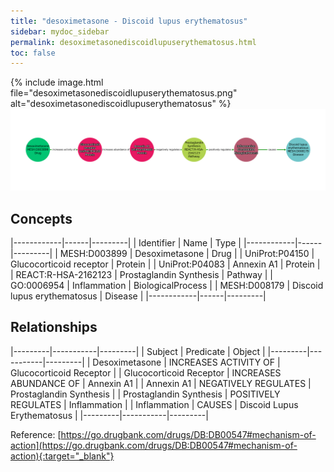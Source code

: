 ```yaml
---
title: "desoximetasone - Discoid lupus erythematosus"
sidebar: mydoc_sidebar
permalink: desoximetasonediscoidlupuserythematosus.html
toc: false 
---
```


{% include image.html file="desoximetasonediscoidlupuserythematosus.png" alt="desoximetasonediscoidlupuserythematosus" %}![Path Visualization](/images/desoximetasonediscoidlupuserythematosus.png)

## Concepts

|------------|------|---------|
| Identifier | Name | Type    |
|------------|------|---------|
| MESH:D003899 | Desoximetasone | Drug |
| UniProt:P04150 | Glucocorticoid receptor | Protein |
| UniProt:P04083 | Annexin A1 | Protein |
| REACT:R-HSA-2162123 | Prostaglandin Synthesis | Pathway |
| GO:0006954 | Inflammation | BiologicalProcess |
| MESH:D008179 | Discoid lupus erythematosus | Disease |
|------------|------|---------|

## Relationships

|---------|-----------|---------|
| Subject | Predicate | Object  |
|---------|-----------|---------|
| Desoximetasone | INCREASES ACTIVITY OF | Glucocorticoid Receptor |
| Glucocorticoid Receptor | INCREASES ABUNDANCE OF | Annexin A1 |
| Annexin A1 | NEGATIVELY REGULATES | Prostaglandin Synthesis |
| Prostaglandin Synthesis | POSITIVELY REGULATES | Inflammation |
| Inflammation | CAUSES | Discoid Lupus Erythematosus |
|---------|-----------|---------|

Reference: [https://go.drugbank.com/drugs/DB:DB00547#mechanism-of-action](https://go.drugbank.com/drugs/DB:DB00547#mechanism-of-action){:target="_blank"}